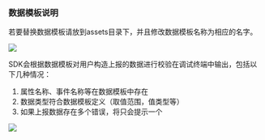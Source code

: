 ### 数据模板说明

若要替换数据模板请放到assets目录下，并且修改数据模板名称为相应的名字。

![](https://main.qcloudimg.com/raw/84b65f3517c87401c60eddc366c72284.png)

SDK会根据数据模板对用户构造上报的数据进行校验在调试终端中输出，包括以下几种情况：

1. 属性名称、事件名称等在数据模板中存在
2. 数据类型符合数据模板定义（取值范围，值类型等）
3. 如果上报数据存在多个错误，将只会提示一个

![](https://main.qcloudimg.com/raw/d925b1d06108d7024eb0041cebc983fa.png)